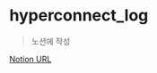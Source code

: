 # hyperconnect_log

> 노션에 작성

[Notion URL](https://www.notion.so/wnsgml972/Daily-Log-In-Hyperconnect-4c2d65be6e56444fbbe14c31432f8a34)
